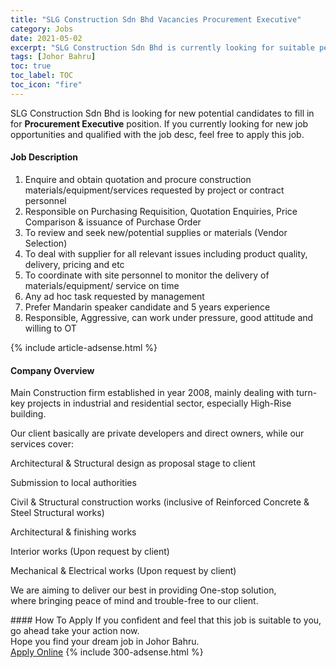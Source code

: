 ```yaml
---
title: "SLG Construction Sdn Bhd Vacancies Procurement Executive" 
category: Jobs 
date: 2021-05-02 
excerpt: "SLG Construction Sdn Bhd is currently looking for suitable person to fill in the Procurement Executive which based in Johor Bahru" 
tags: [Johor Bahru] 
toc: true 
toc_label: TOC 
toc_icon: "fire" 
--- 
```


<p>SLG Construction Sdn Bhd is looking for new potential candidates to fill in for <b>Procurement Executive</b> position. If you currently looking for new job opportunities and qualified with the job desc, feel free to apply this job.
</p><div><div><h4>Job Description</h4></div><div><div><span><div><ol><li>Enquire and obtain quotation and procure construction materials/equipment/services requested by project or contract personnel</li><li>Responsible on Purchasing Requisition, Quotation Enquiries, Price Comparison &amp; issuance of Purchase Order</li><li>To review and seek new/potential supplies or materials (Vendor Selection)</li><li>To deal with supplier for all relevant issues including product quality, delivery, pricing and etc</li><li>To coordinate with site personnel to monitor the delivery of materials/equipment/ service on time</li><li>Any ad hoc task requested by management</li><li>Prefer Mandarin speaker candidate and 5 years experience</li><li>Responsible, Aggressive, can work under pressure, good attitude and willing to OT</li></ol></div></span></div></div></div> 
{% include article-adsense.html %} 
<div><div><h4>Company Overview</h4></div><div><div><span><div><p>Main&#160;Construction firm established in&#160;year 2008, mainly dealing with turn-key projects in industrial and residential sector, especially High-Rise building.</p><p>Our client basically are private developers and direct owners, while our services cover:</p><p>Architectural &amp; Structural design as proposal stage to client</p><p>Submission to local authorities</p><p>Civil &amp; Structural construction works (inclusive of Reinforced Concrete &amp; Steel Structural works)</p><p>Architectural&#160;&amp; finishing works</p><p>Interior works (Upon request by client)</p><p>Mechanical &amp; Electrical works (Upon request by client)</p><p>We are aiming to deliver our best in providing One-stop solution, where&#160;bringing peace of mind and&#160;trouble-free to&#160;our client.</p></div></span></div></div></div> 
#### How To Apply 
If you confident and feel that this job is suitable to you, go ahead take your action now. <br/> 
Hope you find your dream job in Johor Bahru. <br/> 
<a href="https://www.jobstreet.com.my/en/job/procurement-executive-4554347?jobId=jobstreet-my-job-4554347&" class="btn btn--info" target="_blank" rel="nofollow noopenner">Apply Online</a> 
{% include 300-adsense.html %} 